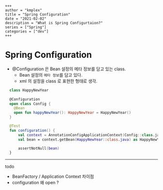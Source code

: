```
+++ 
author = "kmplex" 
title = "Spring Configuration" 
date = "2021-02-02" 
description = "What is Spring Configurtaion?"  
series = ["Spring"] 
categories = ["dev"] 
+++
```

# Spring Configuration    

* @Configuration 은 Bean 설정의 메타 정보를 담고 있는 class.
  * Bean 설정의 `메타 정보`를 담고 있다.
  * xml 의 설정을 class 로 표현한 형태로 생각.
  

```kotlin
  class HappyNewYear
  
  @Configuration
  open class Config {
    @Bean
    open fun happyNewYear(): HappyNewYear = HappyNewYear()
  }

  @Test
  fun configuration() {
      val context = AnnotationConfigApplicationContext(Config::class.java)
      val bean = context.getBean(HappyNewYear::class.java) as HappyNewYear

      assertNotNull(bean)
  }
```




---

todo
- BeanFactory / Application Context 차이점
- configuration 왜 open ? 
 


